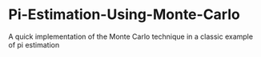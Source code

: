 # Pi-Estimation-Using-Monte-Carlo
A quick implementation of the Monte Carlo technique in a classic example of pi estimation

